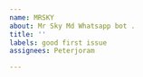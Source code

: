 ```yaml
---
name: MRSKY
about: Mr Sky Md Whatsapp bot .
title: ''
labels: good first issue
assignees: Peterjoram

---
```



